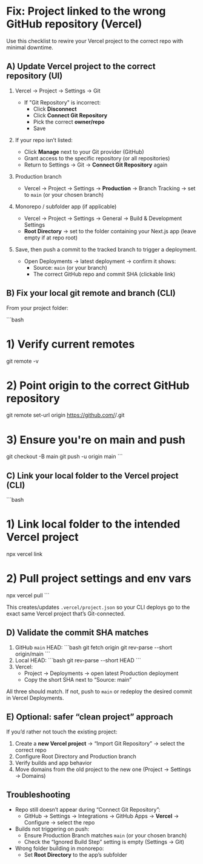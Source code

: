 # Fix: Project linked to the wrong GitHub repository (Vercel)

Use this checklist to rewire your Vercel project to the correct repo with minimal downtime.

## A) Update Vercel project to the correct repository (UI)

1. Vercel → Project → Settings → Git
   - If "Git Repository" is incorrect:
     - Click **Disconnect**
     - Click **Connect Git Repository**
     - Pick the correct **owner/repo**
     - Save

2. If your repo isn’t listed:
   - Click **Manage** next to your Git provider (GitHub)
   - Grant access to the specific repository (or all repositories)
   - Return to Settings → Git → **Connect Git Repository** again

3. Production branch
   - Vercel → Project → Settings → **Production** → Branch Tracking → set to `main` (or your chosen branch)

4. Monorepo / subfolder app (if applicable)
   - Vercel → Project → Settings → General → Build & Development Settings
   - **Root Directory** → set to the folder containing your Next.js app (leave empty if at repo root)

5. Save, then push a commit to the tracked branch to trigger a deployment.
   - Open Deployments → latest deployment → confirm it shows:
     - Source: `main` (or your branch)
     - The correct GitHub repo and commit SHA (clickable link)

## B) Fix your local git remote and branch (CLI)

From your project folder:

\`\`\`bash
# 1) Verify current remotes
git remote -v

# 2) Point origin to the correct GitHub repository
git remote set-url origin https://github.com/<owner>/<repo>.git

# 3) Ensure you're on main and push
git checkout -B main
git push -u origin main
\`\`\`

## C) Link your local folder to the Vercel project (CLI)

\`\`\`bash
# 1) Link local folder to the intended Vercel project
npx vercel link

# 2) Pull project settings and env vars
npx vercel pull
\`\`\`

This creates/updates `.vercel/project.json` so your CLI deploys go to the exact same Vercel project that’s Git-connected.

## D) Validate the commit SHA matches

1. GitHub `main` HEAD:
   \`\`\`bash
   git fetch origin
   git rev-parse --short origin/main
   \`\`\`
2. Local HEAD:
   \`\`\`bash
   git rev-parse --short HEAD
   \`\`\`
3. Vercel:
   - Project → Deployments → open latest Production deployment
   - Copy the short SHA next to “Source: main”

All three should match. If not, push to `main` or redeploy the desired commit in Vercel Deployments.

## E) Optional: safer “clean project” approach

If you’d rather not touch the existing project:
1. Create a **new Vercel project** → “Import Git Repository” → select the correct repo
2. Configure Root Directory and Production branch
3. Verify builds and app behavior
4. Move domains from the old project to the new one (Project → Settings → Domains)

## Troubleshooting

- Repo still doesn’t appear during “Connect Git Repository”:
  - GitHub → Settings → Integrations → GitHub Apps → **Vercel** → Configure → select the repo
- Builds not triggering on push:
  - Ensure Production Branch matches `main` (or your chosen branch)
  - Check the “Ignored Build Step” setting is empty (Settings → Git)
- Wrong folder building in monorepo:
  - Set **Root Directory** to the app’s subfolder
